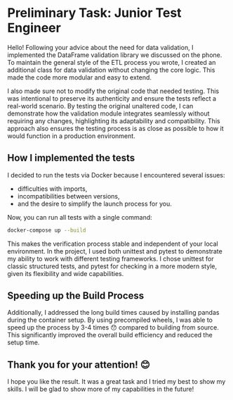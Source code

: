 # Preliminary Task: Junior Test Engineer

Hello! Following your advice about the need for data validation, I implemented the DataFrame validation library we discussed on the phone. To maintain the general style of the ETL process you wrote, I created an additional class for data validation without changing the core logic. This made the code more modular and easy to extend.

I also made sure not to modify the original code that needed testing. This was intentional to preserve its authenticity and ensure the tests reflect a real-world scenario. By testing the original unaltered code, I can demonstrate how the validation module integrates seamlessly without requiring any changes, highlighting its adaptability and compatibility. This approach also ensures the testing process is as close as possible to how it would function in a production environment.

## How I implemented the tests
I decided to run the tests via Docker because I encountered several issues:

- difficulties with imports,
- incompatibilities between versions,
- and the desire to simplify the launch process for you.

Now, you can run all tests with a single command:  
```bash
docker-compose up --build
```
This makes the verification process stable and independent of your local environment.
In the project, I used both unittest and pytest to demonstrate my ability to work with different testing frameworks. I chose unittest for classic structured tests, and pytest for checking in a more modern style, given its flexibility and wide capabilities.

## Speeding up the Build Process
Additionally, I addressed the long build times caused by installing pandas during the container setup. By using precompiled wheels, I was able to speed up the process by 3-4 times 😯 compared to building from source. This significantly improved the overall build efficiency and reduced the setup time.

## Thank you for your attention! 😊
I hope you like the result. It was a great task and I tried my best to show my skills. I will be glad to show more of my capabilities in the future!

